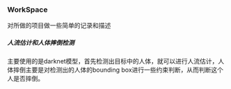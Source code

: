 ### WorkSpace

对所做的项目做一些简单的记录和描述

##### 人流估计和人体摔倒检测

主要使用的是darknet模型，首先检测出目标中的人体，就可以进行人流估计，人体摔倒主要是对检测出的人体的bounding box进行一些约束判断，从而判断这个人是否摔倒。

